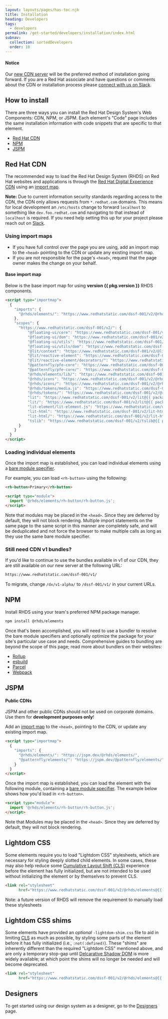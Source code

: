 ```yaml
---
layout: layouts/pages/has-toc.njk
title: Installation
heading: Developers
tags:
  - developers
permalink: /get-started/developers/installation/index.html
subnav:
  collection: sortedDevelopers
  order: 10
---
```


<script type="module" data-helmet>
  import '@uxdot/elements/uxdot-example.js';
  import '@rhds/elements/rh-code-block/rh-code-block.js';
  import '@rhds/elements/rh-alert/rh-alert.js';
</script>

<rh-alert state="info">
  <h4 slot="header">Notice</h4>
  <p>Our <a href="#red-hat-cdn">new CDN server</a> will be the preferred method of installation going forward. If you are a Red Hat associate 
  and have questions or comments about the CDN or installation process please <a href="/support/#contact-us">connect with us on Slack</a>.</p>
</rh-alert>

## How to install

There are three ways you can install the Red Hat Design System's Web Components: 
CDN, NPM, or JSPM. Each element's "Code" page includes the same installation 
information with code snippets that are specific to that element.

- [Red Hat CDN](#red-hat-cdn)
- [NPM](#npm)
- [JSPM](#jspm)

## Red Hat CDN

The recommended way to load the Red Hat Design System (RHDS) on Red Hat websites and applications is through the [Red Hat Digital Experience CDN](https://www.redhatstatic.com/dssf-001) using an [import map][importmap]. 

**Note:** Due to current information security standards regarding access to the CDN, the CDN only allows requests from `*.redhat.com` domains. This means for local development an `/etc/hosts` change to forward `localhost` to something like `dev.foo.redhat.com` and navigating to that instead of `localhost` is required. If you need help setting this up for your project please reach out on [Slack](/support/#contact-us).

### Using import maps

- If you have full control over the page you are using, add an import map to the 
`<head>` pointing to the CDN or update any existing import map.
- If you are not responsible for the page's `<head>`, request that the page owner makes the 
change on your behalf.

#### Base import map

Below is the base import map for using <strong>version {{ pkg.version }}</strong> RHDS components.

```html rhcodeblock
<script type="importmap">
  {
    "imports": {
      "@rhds/elements/": "https://www.redhatstatic.com/dssf-001/v2/@rhds/elements@{{ pkg.version }}/elements/"
    },
    "scopes": {
      "https://www.redhatstatic.com/dssf-001/v2/": {
          "@floating-ui/core": "https://www.redhatstatic.com/dssf-001/v2/@floating-ui/core@{{ packageinfo.packages["node_modules/@floating-ui/core"].version }}/dist/floating-ui.core.mjs",
          "@floating-ui/dom": "https://www.redhatstatic.com/dssf-001/v2/@floating-ui/dom@{{ packageinfo.packages["node_modules/@floating-ui/dom"].version }}/dist/floating-ui.dom.mjs",
          "@floating-ui/utils": "https://www.redhatstatic.com/dssf-001/v2/@floating-ui/utils@{{ packageinfo.packages["node_modules/@floating-ui/utils"].version }}/dist/floating-ui.utils.mjs",
          "@floating-ui/utils/dom": "https://www.redhatstatic.com/dssf-001/v2/@floating-ui/utils@{{ packageinfo.packages["node_modules/@floating-ui/utils"].version }}/dist/floating-ui.utils.dom.mjs",
          "@lit/context": "https://www.redhatstatic.com/dssf-001/v2/@lit/context@{{ packageinfo.packages["node_modules/@lit/context"].version }}/development/index.js",
          "@lit/reactive-element": "https://www.redhatstatic.com/dssf-001/v2/@lit/reactive-element@{{ packageinfo.packages["node_modules/@lit/reactive-element"].version }}/reactive-element.js",
          "@lit/reactive-element/decorators/": "https://www.redhatstatic.com/dssf-001/v2/@lit/reactive-element@{{ packageinfo.packages["node_modules/@lit/reactive-element"].version }}/decorators/",
          "@patternfly/pfe-core": "https://www.redhatstatic.com/dssf-001/v2/@patternfly/pfe-core@{{ packageinfo.packages["node_modules/@patternfly/pfe-core"].version }}/core.js",
          "@patternfly/pfe-core/": "https://www.redhatstatic.com/dssf-001/v2/@patternfly/pfe-core@{{ packageinfo.packages["node_modules/@patternfly/pfe-core"].version }}/",
          "@rhds/elements/lib/": "https://www.redhatstatic.com/dssf-001/v2/@rhds/elements@{{ pkg.version }}/lib/",
          "@rhds/icons": "https://www.redhatstatic.com/dssf-001/v2/@rhds/icons@{{ packageinfo.packages["node_modules/@rhds/icons"].version }}/icons.js",
          "@rhds/icons/": "https://www.redhatstatic.com/dssf-001/v2/@rhds/icons@{{ packageinfo.packages["node_modules/@rhds/icons"].version }}/",
          "@rhds/tokens/media.js": "https://www.redhatstatic.com/dssf-001/v2/@rhds/tokens@{{ packageinfo.packages["node_modules/@rhds/tokens"].version }}/js/media.js",
          "@rhds/tokens/": "https://www.redhatstatic.com/dssf-001/v2/@rhds/tokens@{{ packageinfo.packages["node_modules/@rhds/tokens"].version }}/",
          "lit": "https://www.redhatstatic.com/dssf-001/v2/lit@{{ packageinfo.packages["node_modules/lit"].version }}/index.js",
          "lit/": "https://www.redhatstatic.com/dssf-001/v2/lit@{{ packageinfo.packages["node_modules/lit"].version }}/",
          "lit-element/lit-element.js": "https://www.redhatstatic.com/dssf-001/v2/lit-element@{{ packageinfo.packages["node_modules/lit-element"].version }}/lit-element.js",
          "lit-html": "https://www.redhatstatic.com/dssf-001/v2/lit-html@{{ packageinfo.packages["node_modules/lit-html"].version }}/lit-html.js",
          "lit-html/": "https://www.redhatstatic.com/dssf-001/v2/lit-html@{{ packageinfo.packages["node_modules/lit-html"].version }}/",
          "tslib": "https://www.redhatstatic.com/dssf-001/v2/tslib@{{ packageinfo.packages["node_modules/tslib"].version }}/tslib.es6.mjs"
      }
    }
  }
</script>
```

### Loading individual elements

Once the import map is established, you can load individual elements using a [bare module specifier][barespec].

For example, you can load `<rh-button>` using the following:


```html rhcodeblock
<rh-button>Primary</rh-button>

<script type="module">
  import '@rhds/elements/rh-button/rh-button.js';
</script>
```

Note that modules may be placed in the `<head>`. Since they are deferred by 
default, they will not block rendering. Multiple import statements on the same page to the same 
script in this manner are completely safe, and will be deduplicated and not force the browser
to make multiple calls as long as they use the same bare module specifier.

### Still need CDN v1 bundles?

If you'd like to continue to use the bundles available in v1 of our CDN, they are still available on our new server at the following URL:

```html rhcodeblock
https://www.redhatstatic.com/dssf-001/v1/
```

To migrate, change <code>/dx/v1-alpha/</code> to <code>/dssf-001/v1/</code> in your current URLs.

## NPM

Install RHDS using your team's preferred NPM package manager.

```sh rhcodeblock
npm install @rhds/elements
```

Once that's been accomplished, you will need to use a bundler to resolve the 
bare module specifiers and optionally optimize the package for your site's 
particular use case and needs. Comprehensive guides to bundling are beyond the 
scope of this page; read more about bundlers on their websites:

- [Rollup][rollup]
- [esbuild][esbuild]
- [Parcel][parcel]
- [Webpack][webpack]


## JSPM

<rh-alert state="warning">
  <h4 slot="header">Public CDNs</h4>
  <p>JSPM and other public CDNs should not be used on corporate domains. Use 
    them for <strong>development purposes only</strong>!</p>
</rh-alert>

Add an [import map][importmap] to the `<head>`, pointing to the CDN, or update 
any existing import map.

```html rhcodeblock
<script type="importmap">
  {
    "imports": {
      "@rhds/elements/": "https://jspm.dev/@rhds/elements/",
      "@patternfly/elements/": "https://jspm.dev/@patternfly/elements/"
    }
  }
</script>
```
Once the import map is established, you can load the element with the following 
module, containing a [bare module specifier][barespec]. The example below shows 
how you'd load in <`rh-button>`.


```html rhcodeblock
<script type="module">
  import '@rhds/elements/rh-button/rh-button.js';
</script>
```

Note that Modules may be placed in the `<head>`. Since they are deferred by 
default, they will not block rendering.

## Lightdom CSS

Some elements require you to load "Lightdom CSS" stylesheets, which are necessary 
for styling deeply slotted child elements. In some cases, these may also help reduce 
some [Cumulative Layout Shift (CLS)][cls] experience before the element has fully 
initialized, but are not intended to be used without initializing the element or by 
themselves to prevent CLS.

```html rhcodeblock
<link rel="stylesheet"
      href="https://www.redhatstatic.com/dssf-001/v2/@rhds/elements@{{ pkg.version }}/rh-footer/rh-footer-lightdom.css">
```

<rh-alert>Note: a future version of RHDS will remove the requirement to manually
load these stylesheets</rh-alert>

## Lightdom CSS shims

Some elements have provided an *optional* `-lightdom-shim.css` file to aid in limiting 
[CLS][cls] as much as possible, by styling some parts of the element before it has fully 
initialized (i.e., `:not(:defined)`). These "shims" are inherently different than the 
required "Lightdom CSS" mentioned above, and are only a temporary stop-gap until 
[Delcarative Shadow DOM][dsd] is more widely available; at which point the shims will 
no longer be needed and will become deprecated.

```html rhcodeblock
<link rel="stylesheet"
      href="https://www.redhatstatic.com/dssf-001/v2/@rhds/elements@{{ pkg.version }}/rh-cta/rh-cta-lightdom-shim.css">
```

<uxdot-feedback>
  <h2>Designers</h2>
  <p>To get started using our design system as a designer, go to the <a 
    href="get-started/designers">Designers</a> page.</p>
</uxdot-feedback>

[rollup]: https://rollupjs.org/
[esbuild]: https://esbuild.github.io/
[parcel]: https://parceljs.org/
[webpack]: https://webpack.js.org/
[importmap]: https://developer.mozilla.org/en-US/docs/Web/HTML/Element/script/type/importmap
[barespec]: https://developer.mozilla.org/en-US/docs/Web/JavaScript/Guide/Modules
[cls]: https://web.dev/cls/
[dsd]: https://web.dev/articles/declarative-shadow-dom
